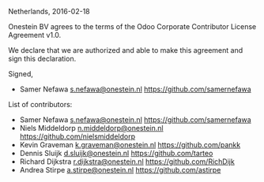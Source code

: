 Netherlands, 2016-02-18

Onestein BV agrees to the terms of the Odoo Corporate
Contributor License Agreement v1.0.

We declare that we are authorized and able to make this agreement and sign
this declaration.

Signed,

* Samer Nefawa <s.nefawa@onestein.nl> https://github.com/samernefawa

List of contributors:

* Samer Nefawa <s.nefawa@onestein.nl> https://github.com/samernefawa
* Niels Middeldorp <n.middeldorp@onestein.nl> https://github.com/nielsmiddeldorp
* Kevin Graveman <k.graveman@onestein.nl> https://github.com/pankk
* Dennis Sluijk <d.sluijk@onestein.nl> https://github.com/tarteo
* Richard Dijkstra <r.dijkstra@onestein.nl> https://github.com/RichDijk
* Andrea Stirpe <a.stirpe@onestein.nl> https://github.com/astirpe
